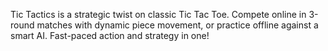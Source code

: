 Tic Tactics is a strategic twist on classic Tic Tac Toe. Compete online in 3-round matches with dynamic piece movement, or practice offline against a smart AI. Fast-paced action and strategy in one!
